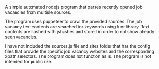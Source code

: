 A simple automated nodejs program that parses recently opened job vacancies from multiple sources.

The program uses puppeteer to crawl the provided sources. The job vacancy text contents are searched for keywords using lunr library. Text contents are hashed with jshashes and stored in order to not show already seen vacancies.

I have not included the sources.js file and sites folder that has the config files that provide the specific job vacancy websites and the corresponding xpath selectors. The program does not function as is. The program is not intended for public use.
